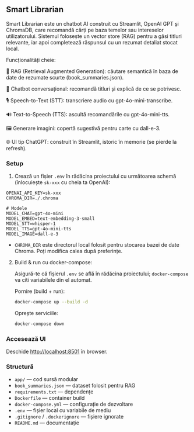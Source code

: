 ## Smart Librarian

Smart Librarian este un chatbot AI construit cu Streamlit, OpenAI GPT și ChromaDB, care recomandă cărți pe baza temelor sau intereselor utilizatorului. Sistemul folosește un vector store (RAG) pentru a găsi titluri relevante, iar apoi completează răspunsul cu un rezumat detaliat stocat local.

Funcționalități cheie:

🔎 RAG (Retrieval Augmented Generation): căutare semantică în baza de date de rezumate scurte (book_summaries.json).

💬 Chatbot conversațional: recomandă titluri și explică de ce se potrivesc.

🎙️ Speech-to-Text (STT): transcriere audio cu gpt-4o-mini-transcribe.

🔊 Text-to-Speech (TTS): ascultă recomandările cu gpt-4o-mini-tts.

🖼️ Generare imagini: copertă sugestivă pentru carte cu dall-e-3.

🌐 UI tip ChatGPT: construit în Streamlit, istoric în memorie (se pierde la refresh).

### Setup
1. Crează un fișier `.env` în rădăcina proiectului cu următoarea schemă (înlocuiește `sk-xxx` cu cheia ta OpenAI):

```env
OPENAI_API_KEY=sk-xxx
CHROMA_DIR=./.chroma

# Modele
MODEL_CHAT=gpt-4o-mini
MODEL_EMBED=text-embedding-3-small
MODEL_STT=whisper-1
MODEL_TTS=gpt-4o-mini-tts
MODEL_IMAGE=dall-e-3
```

- `CHROMA_DIR` este directorul local folosit pentru stocarea bazei de date Chroma. Poți modifica calea după preferințe.


2. Build & run cu docker-compose:

	Asigură-te că fișierul `.env` se află în rădăcina proiectului; `docker-compose` va citi variabilele din el automat.

	Pornire (build + run):

	```sh
	docker-compose up --build -d
	```

	Oprește serviciile:

	```sh
	docker-compose down
	```

### Accesează UI
Deschide [http://localhost:8501](http://localhost:8501) în browser.

### Structură
- `app/` — cod sursă modular
- `book_summaries.json` — dataset folosit pentru RAG
- `requirements.txt` — dependențe
- `Dockerfile` — container build
- `docker-compose.yml` — configurație de dezvoltare
- `.env` — fișier local cu variabile de mediu
- `.gitignore` / `.dockerignore` — fișiere ignorate
- `README.md` — documentație
